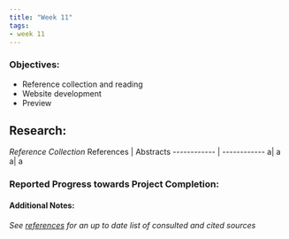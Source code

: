 ```yaml
---
title: "Week 11"
tags:
- week 11
---
```


### Objectives: 
 - Reference collection and reading
 - Website development
 - Preview 

## Research:
_Reference Collection_
References | Abstracts
------------ | ------------
a| a
a| a

### Reported Progress towards Project Completion:


#### Additional Notes:

*See [references](/notes/vault/references.md) for an up to date list of consulted and cited sources*